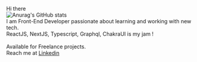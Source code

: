 Hi there
<br/>
![Anurag's GitHub stats](https://github-readme-stats.vercel.app/api?username=Cicada95&nclude_all_commits=true&count_private=true)
<br/>
I am Front-End Developer passionate about learning and working with new tech. 
<br/>
ReactJS, NextJS, Typescript, Graphql, ChakraUI is my jam !
<br/>
<br/>
Available for Freelance projects.
<br/>
Reach me at
[Linkedin](https://www.linkedin.com/in/rokassimkus/)
